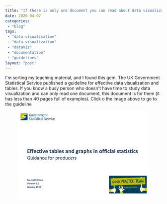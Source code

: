 ```yaml
---
title: "If there is only one document you can read about data visualization, this is the one"
date: 2020-04-07
categories: 
 - "blog"
tags: 
 - "data-visualisation"
 - "data-visualization"
 - "dataviz"
 - "documentation"
 - "guidelines"
layout: "post"
---
```


<!-- wp:paragraph -->
I'm sorting my teaching material, and I found this gem. The UK Government Statistical Service published a guideline for effective data visualization and tables. If you know a busy person who doesn't have time to study data visualization and can only read one document, this document is for them (it has less than 40 pages full of examples). Click o the image above to go to the guideline


<!-- /wp:paragraph -->

<!-- wp:image {"id":3167,"sizeSlug":"large"} -->
<figure class="wp-block-image size-large"><a href="https://gss.civilservice.gov.uk/wp-content/uploads/2017/01/GUIDANCE-document-Effective-charts-and-tables-in-official-statistics-Version-2.0-Jan2017.pdf"><img src="/assets/img/2020/04/image-2.png" alt="" class="wp-image-3167"></a></figure>
<!-- /wp:image -->
